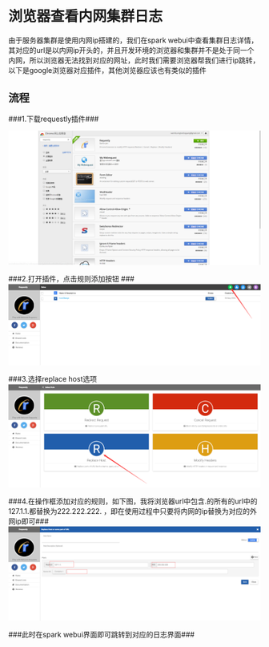 # 浏览器查看内网集群日志 #

由于服务器集群是使用内网ip搭建的，我们在spark webui中查看集群日志详情，其对应的url是以内网ip开头的，并且开发环境的浏览器和集群并不是处于同一个内网，所以浏览器无法找到对应的网址，此时我们需要浏览器帮我们进行ip跳转，以下是google浏览器对应插件，其他浏览器应该也有类似的插件

## 流程 ##

###1.下载requestly插件###

![图片](../pictures/浏览器查看内网集群日志/image001.png)

###2.打开插件，点击规则添加按钮 ###
![图片](../pictures/浏览器查看内网集群日志/image002.png)

###3.选择replace host选项
![图片](../pictures/浏览器查看内网集群日志/image003.png)

###4.在操作框添加对应的规则，如下图，我将浏览器url中包含.的所有的url中的127.1.1.都替换为222.222.222. ，即在使用过程中只要将内网的ip替换为对应的外网ip即可###
![图片](../pictures/浏览器查看内网集群日志/image004.png)

###此时在spark webui界面即可跳转到对应的日志界面###
